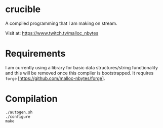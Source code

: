 # crucible

A compiled programming that I am making on stream.

Visit at: https://www.twitch.tv/malloc_nbytes

# Requirements

I am currently using a library for basic data structures/string functionality
and this will be removed once this compiler is bootstrapped. It requires `forge` [https://github.com/malloc-nbytes/forge].

# Compilation

```
./autogen.sh
./configure
make
```
